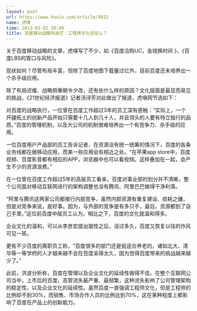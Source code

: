 ```yaml
---
layout: post
url: https://www.huxiu.com/article/9832
name: 虎嗅
time: 2013-02-02 10:49
title: 百度移动战略的迷茫：工程师文化还在么？
---
```

关于百度移动战略的文章，虎嗅写了不少，如《百度洽购UC，金钱换时间 》、《百度LBS的胃口与风险》。

现状如何？尽管布局丰富，但除了百度地图下载量过亿外，目前百度还未培养出一个杀手级应用。

除了布局迟缓、战略侧重朝令夕改，还有些什么样的原因？文化层面是最显而易见的挑战，《21世纪经济报道》记者汤浔芳对此做出了报道，虎嗅网节选如下：

对百度的战略执行，一位曾在百度工作超过3年的员工深有感触：“实际上，一个开疆拓土的创新产品开始只需要十几人到几十人，并且领头的人要有特立独行的品质。”百度的管理机制，以及大公司的机制很难培养出一个有竞争力、杀手级的应用。

一位百度用户产品部的员工告诉记者，在资源没有统一统筹的情况下，百度的各条业务线都在做移动应用，而某一些应用会有相近之处。“在苹果app store中，百度视频、百度影音都有相应的APP，浏览器中也可以看视频。这样叠加在一起，会产生不少的资源浪费。”

在一位曾在百度工作超过5年的高层员工看来，百度对事业部的划分并不清晰，整个公司面对移动互联网进行的架构调整也没有腾讯、阿里巴巴做得干净利落。

“阿里与腾讯这两家公司都推行内部竞争，虽然内部资源有重复建设、损耗之嫌，但是对竞争来说，是好事。因为，与外部的竞争是有多只手，最后，资源都到了自己手里。”这位前百度中层员工认为，相比之下，百度的文化就温和得多。

企业文化的温和，可以从李彦宏提出狼性之后，没过多久，百度又恢复以往的作风可见一斑。

更有不少百度的离职员工称，“百度很多的部门还是挺适合养老的，诸如北大、清华等一等学府的人才越来越不会在百度呆得太久，因为觉得百度带来的挑战越来越少了。”

此前，洪波分析称，百度在管理以及企业文化的延续性做得不佳。在整个互联网公司当中，上市后的百度，高管流失最严重、最频繁，这种流失影响了公司管理架构的稳定性，以及企业文化的延续性。虽然百度一直强调工程师文化，但是工程师的比例却不到30%，而销售、市场合作人员的比例达到70%，这在某种程度上都影响了百度在产品上的创新能力。

